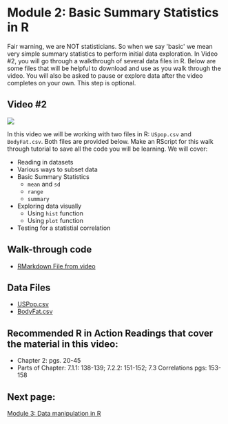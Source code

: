 # Module 2: Basic Summary Statistics in R

Fair warning, we are NOT statisticians. So when we say 'basic' we mean very simple summary statistics to perform initial data exploration. In Video #2, you will go through a walkthrough of several data files in R. Below are some files that will be helpful to download and use as you walk through the video. You will also be asked to pause or explore data after the video completes on your own. This step is optional.

## Video #2

[![](https://github.com/StevisonLab/R-Mini-Course/blob/main/v2.jpeg)](https://youtu.be/k2v89UgqLss)

In this video we will be working with two files in R: `USpop.csv` and `BodyFat.csv`. Both files are provided below. Make an RScript for this walk through tutorial to save all the code you will be learning. We will cover:

* Reading in datasets
* Various ways to subset data
* Basic Summary Statistics
    + `mean` and `sd`
    + `range`
    + `summary`
* Exploring data visually
    + Using `hist` function
    + Using `plot` function
* Testing for a statistial correlation

## Walk-through code

* [RMarkdown File from video](https://github.com/StevisonLab/R-Mini-Course/blob/main/datafiles/4.02.Basic_Summary_Statistics_in_R.Rmd)

## Data Files

* [USPop.csv](https://github.com/StevisonLab/R-Mini-Course/blob/main/datafiles/USPop.csv)
* [BodyFat.csv](https://github.com/StevisonLab/R-Mini-Course/blob/main/datafiles/BodyFat.csv)

## Recommended R in Action Readings that cover the material in this video:
* Chapter 2: pgs. 20-45
* Parts of Chapter: 7.1.1: 138-139; 7.2.2: 151-152; 7.3 Correlations pgs: 153-158

## Next page: 
[Module 3: Data manipulation in R](https://github.com/StevisonLab/R-Mini-Course/blob/main/Data%20manipulation%20in%20R.md)
